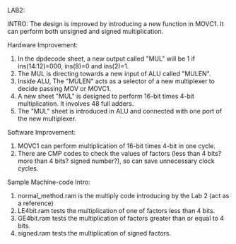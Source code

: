 LAB2:

INTRO:
The design is improved by introducing a new function in MOVC1. 
It can perform both unsigned and signed multiplication.

Hardware Improvement:
1. In the dpdecode sheet, a new output called "MUL" will be 1 if ins(14:12)=000, ins(8)=0 and ins(2)=1.
2. The MUL is directing towards a new input of ALU called "MULEN".
3. Inside ALU, The "MULEN" acts as a selector of a new multiplexer to decide passing MOV or MOVC1.
4. A new sheet "MUL" is designed to perform 16-bit times 4-bit multiplication. It involves 48 full adders.
5. The "MUL" sheet is introduced in ALU and connected with one port of the new multiplexer.

Software Improvement:
1. MOVC1 can perform multiplication of 16-bit times 4-bit in one cycle.
2. There are CMP codes to check the values of factors (less than 4 bits? more than 4 bits? signed number?),
so can save unnecessary clock cycles.

Sample Machine-code Intro:
1. normal_method.ram is the multiply code introducing by the Lab 2 (act as a reference)
2. LE4bit.ram tests the multiplication of one of factors less than 4 bits.
3. GE4bit.ram tests the multiplication of factors greater than or equal to 4 bits.
4. signed.ram tests the multiplication of signed factors.
